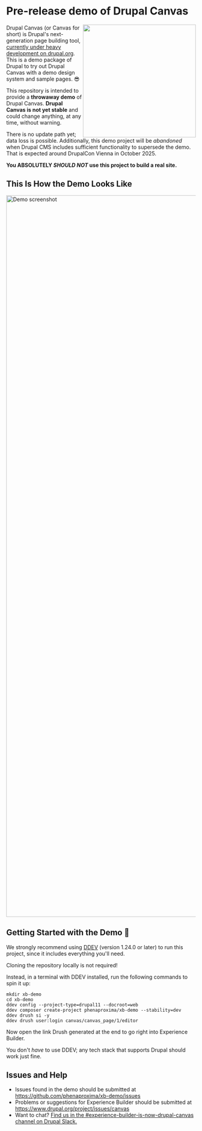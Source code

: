 # Pre-release demo of Drupal Canvas

<img src="https://github.com/user-attachments/assets/c7c3283b-2580-4434-8cce-771cb02aa1f7" width="300" align="right" />

Drupal Canvas (or Canvas for short) is Drupal's next-generation page building tool, [currently under heavy development on drupal.org](https://www.drupal.org/project/canvas). This is a demo package of Drupal to try out Drupal Canvas with a demo design system and sample pages. 😎

This repository is intended to provide a **throwaway demo** of Drupal Canvas. **Drupal Canvas is not yet stable** and could change anything, at any time, without warning. 

There is no update path yet; data loss is possible. Additionally, this demo project will be _abandoned_ when Drupal CMS includes sufficient functionality to supersede the demo. That is expected around DrupalCon Vienna in October 2025. 

**You ABSOLUTELY _SHOULD NOT_ use this project to build a real site.**

## This Is How the Demo Looks Like

<img width="1918" alt="Demo screenshot" src="https://github.com/user-attachments/assets/e974d6b1-11ba-4359-8321-8917b0778040" />

## Getting Started with the Demo 🚀

We strongly recommend using [DDEV](https://ddev.com/get-started/) (version 1.24.0 or later) to run this project, since it includes everything you'll need.

Cloning the repository locally is not required!

Instead, in a terminal with DDEV installed, run the following commands to spin it up:
```shell
mkdir xb-demo
cd xb-demo
ddev config --project-type=drupal11 --docroot=web
ddev composer create-project phenaproxima/xb-demo --stability=dev
ddev drush si -y
ddev drush user:login canvas/canvas_page/1/editor
```
Now open the link Drush generated at the end to go right into Experience Builder.

You don't _have_ to use DDEV; any tech stack that supports Drupal should work just fine.

## Issues and Help

- Issues found in the demo should be submitted at https://github.com/phenaproxima/xb-demo/issues
- Problems or suggestions for Experience Builder should be submitted at https://www.drupal.org/project/issues/canvas
- Want to chat? [Find us in the #experience-builder-is-now-drupal-canvas channel on Drupal Slack.](https://drupal.slack.com/archives/C072JMEPUS1)
